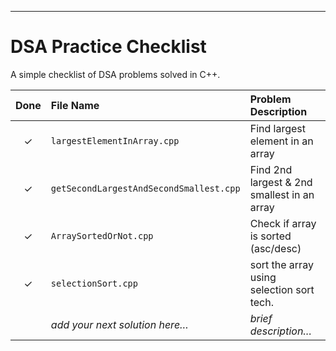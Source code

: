 ---
# DSA Practice Checklist

A simple checklist of DSA problems solved in C++.

| Done | File Name                               | Problem Description                         |
|:----:|:----------------------------------------|:--------------------------------------------|
| ✓    | `largestElementInArray.cpp`             | Find largest element in an array            |
| ✓    | `getSecondLargestAndSecondSmallest.cpp` | Find 2nd largest & 2nd smallest in an array |
| ✓    | `ArraySortedOrNot.cpp`                  | Check if array is sorted (asc/desc)         |
| ✓    | `selectionSort.cpp`                     | sort the array using selection sort tech.   |
|      | _add your next solution here…_          | _brief description…_                        |

